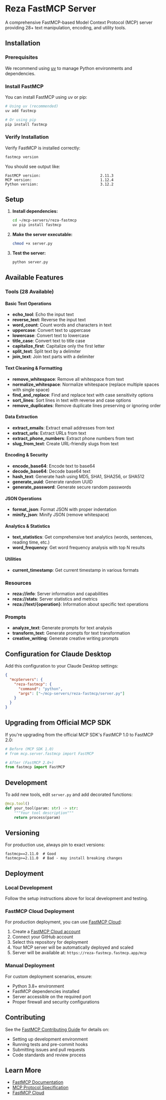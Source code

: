 # Reza FastMCP Server

A comprehensive FastMCP-based Model Context Protocol (MCP) server providing 28+ text manipulation, encoding, and utility tools.

## Installation

### Prerequisites

We recommend using [uv](https://docs.astral.sh/uv/getting-started/installation/) to manage Python environments and dependencies.

### Install FastMCP

You can install FastMCP using uv or pip:

```bash
# Using uv (recommended)
uv add fastmcp

# Or using pip
pip install fastmcp
```

### Verify Installation

Verify FastMCP is installed correctly:

```bash
fastmcp version
```

You should see output like:
```
FastMCP version:                           2.11.3
MCP version:                               1.12.4
Python version:                            3.12.2
```

## Setup

1. **Install dependencies:**
   ```bash
   cd ~/mcp-servers/reza-fastmcp
   uv pip install fastmcp
   ```

2. **Make the server executable:**
   ```bash
   chmod +x server.py
   ```

3. **Test the server:**
   ```bash
   python server.py
   ```

## Available Features

### Tools (28 Available)

#### Basic Text Operations
- **echo_tool**: Echo the input text
- **reverse_text**: Reverse the input text  
- **word_count**: Count words and characters in text
- **uppercase**: Convert text to uppercase
- **lowercase**: Convert text to lowercase
- **title_case**: Convert text to title case
- **capitalize_first**: Capitalize only the first letter
- **split_text**: Split text by a delimiter
- **join_text**: Join text parts with a delimiter

#### Text Cleaning & Formatting
- **remove_whitespace**: Remove all whitespace from text
- **normalize_whitespace**: Normalize whitespace (replace multiple spaces with single space)
- **find_and_replace**: Find and replace text with case sensitivity options
- **sort_lines**: Sort lines in text with reverse and case options
- **remove_duplicates**: Remove duplicate lines preserving or ignoring order

#### Data Extraction
- **extract_emails**: Extract email addresses from text
- **extract_urls**: Extract URLs from text
- **extract_phone_numbers**: Extract phone numbers from text
- **slug_from_text**: Create URL-friendly slugs from text

#### Encoding & Security
- **encode_base64**: Encode text to base64
- **decode_base64**: Decode base64 text
- **hash_text**: Generate hash using MD5, SHA1, SHA256, or SHA512
- **generate_uuid**: Generate random UUID
- **generate_password**: Generate secure random passwords

#### JSON Operations
- **format_json**: Format JSON with proper indentation
- **minify_json**: Minify JSON (remove whitespace)

#### Analytics & Statistics
- **text_statistics**: Get comprehensive text analytics (words, sentences, reading time, etc.)
- **word_frequency**: Get word frequency analysis with top N results

#### Utilities
- **current_timestamp**: Get current timestamp in various formats

### Resources
- **reza://info**: Server information and capabilities
- **reza://stats**: Server statistics and metrics
- **reza://text/{operation}**: Information about specific text operations

### Prompts
- **analyze_text**: Generate prompts for text analysis
- **transform_text**: Generate prompts for text transformation
- **creative_writing**: Generate creative writing prompts

## Configuration for Claude Desktop

Add this configuration to your Claude Desktop settings:

```json
{
  "mcpServers": {
    "reza-fastmcp": {
      "command": "python",
      "args": ["~/mcp-servers/reza-fastmcp/server.py"]
    }
  }
}
```

## Upgrading from Official MCP SDK

If you're upgrading from the official MCP SDK's FastMCP 1.0 to FastMCP 2.0:

```python
# Before (MCP SDK 1.0)
# from mcp.server.fastmcp import FastMCP

# After (FastMCP 2.0+)
from fastmcp import FastMCP
```

## Development

To add new tools, edit `server.py` and add decorated functions:

```python
@mcp.tool()
def your_tool(param: str) -> str:
    """Your tool description"""
    return process(param)
```

## Versioning

For production use, always pin to exact versions:
```
fastmcp==2.11.0  # Good
fastmcp>=2.11.0  # Bad - may install breaking changes
```

## Deployment

### Local Development
Follow the setup instructions above for local development and testing.

### FastMCP Cloud Deployment

For production deployment, you can use [FastMCP Cloud](http://fastmcp.cloud/signup):

1. Create a [FastMCP Cloud account](http://fastmcp.cloud/signup)
2. Connect your GitHub account
3. Select this repository for deployment
4. Your MCP server will be automatically deployed and scaled
5. Server will be available at: `https://reza-fastmcp.fastmcp.app/mcp`

### Manual Deployment
For custom deployment scenarios, ensure:
- Python 3.8+ environment
- FastMCP dependencies installed
- Server accessible on the required port
- Proper firewall and security configurations

## Contributing

See the [FastMCP Contributing Guide](https://github.com/jlowin/fastmcp) for details on:
- Setting up development environment
- Running tests and pre-commit hooks
- Submitting issues and pull requests
- Code standards and review process

## Learn More

- [FastMCP Documentation](https://gofastmcp.com/)
- [MCP Protocol Specification](https://modelcontextprotocol.io/)
- [FastMCP Cloud](http://fastmcp.cloud/)